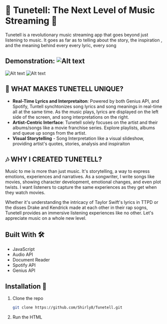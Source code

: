 # 🎵 Tunetell: The Next Level of Music Streaming 🎵
Tunetell is a revolutionary music streaming app that goes beyond just listening to music. It goes as far as to telling about the story, the inspiration , and the meaning behind every every lyric, every song

## Demonstration:  ![Alt text]()
![Alt text](https://github.com/Shirly8/TuneTeller/blob/43a2d910aa4e9463140b98f1826f26e886bd7b59/main.png)
![Alt text](https://github.com/Shirly8/TuneTeller/blob/43a2d910aa4e9463140b98f1826f26e886bd7b59/popup.png)


## 🌟 WHAT MAKES TUNETELL UNIQUE? 
- **Real-Time Lyrics and Interpretaiton**: Powered by both Genius API, and Spotify, Tuntell synchtonizes song lyrics and song meanings in real-time all at the same time. As the music plays, lyrics are displayed on the left side of the screen, and song interpretations on the right. 
- **Artist-Centric Interface**: Tunetell solely focuses on the artist and their albums/songs like a movie franchise series. Explore playlists, albums and queue up songs from the artist.
- **Visual Storytelling** - Song Interpretation like a visual slideshow, providing artist's quotes, stories, analysis and inspiraiton


## 🎶 WHY I CREATED TUNETELL?
Music to me is more than just music. It's storytelling, a way to express emotions, experiences and narratives. As a songwriter, I write songs like movies, showing character development, emotional changes, and even plot twists. I want listeners to capture the same experiences as they get when they watch movies.

Whether it's understanding the intricacy of Taylor Swift's lyrics in TTPD or the disses Drake and Kendrick made at each other in their rap sogns, Tunetell provides an immersive listening experiences like no other. Let's appreciate music on a whole new level. 


## Built With 🛠️
- JavaScript
- Audio API
- Document Reader
- Spotify API
- Genius API


## Installation 🚀
1. Clone the repo
   ```sh
   git clone https://github.com/Shirly8/Tunetell.git
2. Run the HTML
